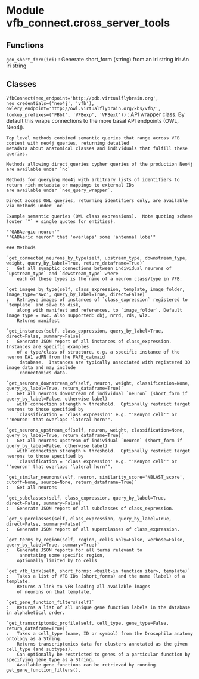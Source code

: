 Module vfb_connect.cross_server_tools
=====================================

Functions
---------

    
`gen_short_form(iri)`
:   Generate short_form (string) from an iri string
    iri: An iri string

Classes
-------

`VfbConnect(neo_endpoint='http://pdb.virtualflybrain.org', neo_credentials=('neo4j', 'vfb'), owlery_endpoint='http://owl.virtualflybrain.org/kbs/vfb/', lookup_prefixes=('FBbt', 'VFBexp', 'VFBext'))`
:   API wrapper class.  By default this wraps connections to the more basal API endpoints (OWL, Neo4j).
    
    Top level methods combined semantic queries that range across VFB content with neo4j queries, returning detailed
    metadata about anatomical classes and individuals that fulfill these queries.
    
    Methods allowing direct queries cypher queries of the production Neo4j are available under `nc`
    
    Methods for querying Neo4j with arbitrary lists of identifiers to return rich metadata or mappings to external IDs
    are available under `neo_query_wrapper`.
    
    Direct access OWL queries, returning identifiers only, are available via methods under `oc`
    
    Example semantic queries (OWL class expressions).  Note quoting scheme (outer `"` + single quotes for entities).
    
    "'GABAergic neuron'"
    "'GABAeric neuron' that 'overlaps' some 'antennal lobe'"

    ### Methods

    `get_connected_neurons_by_type(self, upstream_type, downstream_type, weight, query_by_label=True, return_dataframe=True)`
    :   Get all synaptic connections between individual neurons of `upstream_type` and `dowstream_type` where
        each of these types is the name of a neuron class/type in VFB.

    `get_images_by_type(self, class_expression, template, image_folder, image_type='swc', query_by_label=True, direct=False)`
    :   Retrieve images of instances of `class_expression` registered to `template` and save to disk,
        along with manifest and references, to `image_folder`. Default image type = swc. Also supported: obj, nrrd, rds, wlz.
        Returns manifest

    `get_instances(self, class_expression, query_by_label=True, direct=False, summary=False)`
    :   Generate JSON report of all instances of class_expression. Instances are specific examples
        of a type/class of structure, e.g. a specific instance of the neuron DA1 adPN from the FAFB_catmaid
         database.  Instances are typically associated with registered 3D image data and may include
         connectomics data.

    `get_neurons_downstream_of(self, neuron, weight, classification=None, query_by_label=True, return_dataframe=True)`
    :   Get all neurons downstream of individual `neuron` (short_form if query_by_label=False, otherwise label)
        with connection strength > threshold.  Optionally restrict target neurons to those specified by
        `classification = 'class expression' e.g. "'Kenyon cell'" or "'neuron' that overlaps 'lateral horn'".

    `get_neurons_upstream_of(self, neuron, weight, classification=None, query_by_label=True, return_dataframe=True)`
    :   Get all neurons upstream of individual `neuron` (short_form if query_by_label=False, otherwise label)
        with connection strength > threshold.  Optionally restrict target neurons to those specified by
        `classification = 'class expression' e.g. "'Kenyon cell'" or "'neuron' that overlaps 'lateral horn'".

    `get_similar_neurons(self, neuron, similarity_score='NBLAST_score', cutoff=None, source=None, return_dataframe=True)`
    :   Get all neurons

    `get_subclasses(self, class_expression, query_by_label=True, direct=False, summary=False)`
    :   Generate JSON report of all subclasses of class_expression.

    `get_superclasses(self, class_expression, query_by_label=True, direct=False, summary=False)`
    :   Generate JSON report of all superclasses of class_expression.

    `get_terms_by_region(self, region, cells_only=False, verbose=False, query_by_label=True, summary=True)`
    :   Generate JSON reports for all terms relevant to
         annotating some specific region,
        optionally limited by to cells

    `get_vfb_link(self, short_forms: <built-in function iter>, template)`
    :   Takes a list of VFB IDs (short_forms) and the name (label) of a template.
        Returns a link to VFB loading all available images
        of neurons on that template.

    `get_gene_function_filters(self)`
    :   Returns a list of all unique gene function labels in the database in alphabetical order.

    `get_transcriptomic_profile(self, cell_type, gene_type=False, return_dataframe=True)`
    :   Takes a cell_type (name, ID or symbol) from the Drosophila anatomy ontology as a String.
        Returns transcriptomics data for clusters annotated as the given cell_type (and subtypes).
        Can optionally be restricted to genes of a particular function by specifying gene_type as a String.
        Available gene functions can be retrieved by running get_gene_function_filters().
